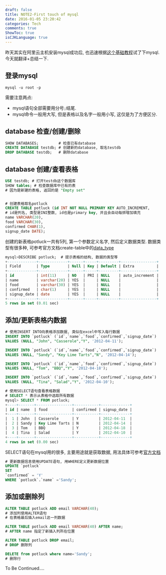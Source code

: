 ```yaml
---
draft: false
title: NOTE2-First touch of mysql
date: 2016-01-05 23:20:42
categories: Tech
comments: true
ShowToc: true
isCJKLanguage: true
---
```


昨天其实在阿里云主机安装mysql成功后, 也迅速根据[这个基础教程](https://www.digitalocean.com/community/tutorials/a-basic-mysql-tutorial)试了下mysql. 今天就翻译+总结一下.


## 登录mysql
```
mysql -u root -p
```

需要注意两点:
+ mysql语句全部需要用分号`;`结尾.
+ mysql命令一般用大写, 但是表格以及名字一般用小写, 这仅是为了方便区分.


## database 检查/创建/删除
```sql
SHOW DATABASES;         # 检查已有database
CREATE DATABASE testdb; # 创建新的database, 取名testdb
DROP DATABASE testdb;   # 删除database
```

## database 创建/查看表格
```sql
USE testdb; # 打开testdb这个数据库
SHOW tables; # 检查数据库中已有的表
# 因为是新建的表格, 返回的是 "Empty set"


# 创建表格取名potluck
CREATE TABLE potluck (id INT NOT NULL PRIMARY KEY AUTO_INCREMENT,
# id是列名, 类型是INI整数, id也是primary key, 并且会自动每排增加填充
name VARCHAR(20),
food VARCHAR(30),
confirmed CHAR(1),
signup_date DATE);
```

创建的新表格potluck一共有5列, 第一个参数定义名字, 然后定义数据类型.
数据类型有很多种, 可参考官方文档create-table中的[data_type](http://dev.mysql.com/doc/refman/5.7/en/create-table.html)

```sql
mysql>DESCRIBE potluck;  # 提示表格的结构, 数据的类型等
+-------------+-------------+------+-----+---------+----------------+
| Field       | Type        | Null | Key | Default | Extra          |
+-------------+-------------+------+-----+---------+----------------+
| id          | int(11)     | NO   | PRI | NULL    | auto_increment |
| name        | varchar(20) | YES  |     | NULL    |                |
| food        | varchar(30) | YES  |     | NULL    |                |
| confirmed   | char(1)     | YES  |     | NULL    |                |
| signup_date | date        | YES  |     | NULL    |                |
+-------------+-------------+------+-----+---------+----------------+
5 rows in set (0.01 sec)
```

## 添加/更新表格内数据
```sql
# 使用INSERT INTO向表格添加数据, 类似在excel中写入每行数据
INSERT INTO `potluck` (`id`,`name`,`food`,`confirmed`,`signup_date`)
VALUES (NULL, "John", "Casserole","Y", '2012-04-11');

INSERT INTO `potluck` (`id`,`name`,`food`,`confirmed`,`signup_date`)
VALUES (NULL, "Sandy", "Key Lime Tarts","N", '2012-04-14');

INSERT INTO `potluck` (`id`,`name`,`food`,`confirmed`,`signup_date`)
VALUES (NULL, "Tom", "BBQ","Y", '2012-04-18');

INSERT INTO `potluck` (`id`,`name`,`food`,`confirmed`,`signup_date`)
VALUES (NULL, "Tina", "Salad","Y", '2012-04-10');

# 使用SELECT语句查看表格数据
# SELECT * 表示从表格中选取所有数据
mysql> SELECT * FROM potluck;
+----+-------+----------------+-----------+-------------+
| id | name  | food           | confirmed | signup_date |
+----+-------+----------------+-----------+-------------+
|  1 | John  | Casserole      | Y         | 2012-04-11  |
|  2 | Sandy | Key Lime Tarts | N         | 2012-04-14  |
|  3 | Tom   | BBQ            | Y         | 2012-04-18  |
|  4 | Tina  | Salad          | Y         | 2012-04-10  |
+----+-------+----------------+-----------+-------------+
4 rows in set (0.00 sec)
```

SELECT语句在mysql用的很多, 主要用途就是获取数据, 用法具体可参考[官方文档](http://dev.mysql.com/doc/refman/5.7/en/select.html)

```sql
# 更新数据信息使用UPDATE语句, 用WHERE定义更新数据位置
UPDATE `potluck`
SET
`confirmed` = 'Y'
WHERE `potluck`.`name` ='Sandy';
```

## 添加或删除列
```sql
ALTER TABLE potluck ADD email VARCHAR(40);
# 添加列使用ALTER语句
# 在表格最后插入email这一列数据

ALTER TABLE potluck ADD email VARCHAR(40) AFTER name;
# AFTER name 指定了新插入列所在位置

ALTER TABLE potluck DROP email;
# DROP 删除列

DELETE from potluck where name='Sandy';
# 删除行
```

To Be Continued....

